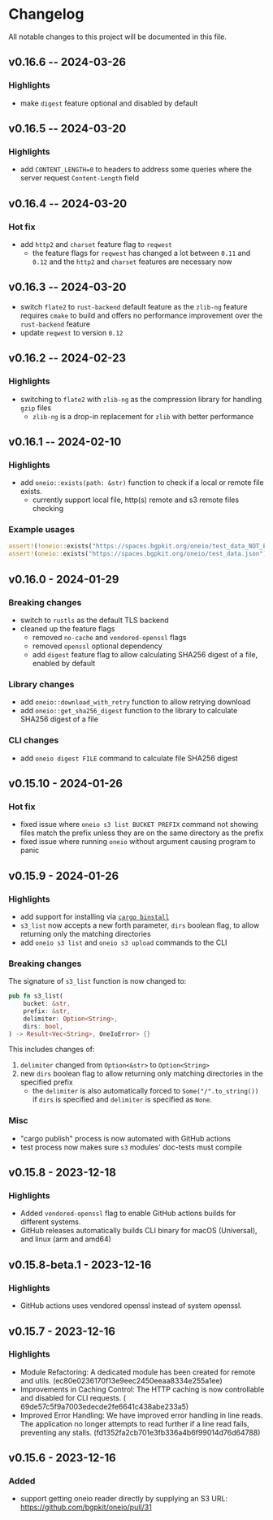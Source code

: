 # Changelog

All notable changes to this project will be documented in this file.

## v0.16.6 -- 2024-03-26

### Highlights

* make `digest` feature optional and disabled by default

## v0.16.5 -- 2024-03-20

### Highlights

* add `CONTENT_LENGTH=0` to headers to address some queries where the server request `Content-Length` field

## v0.16.4 -- 2024-03-20

### Hot fix

* add `http2` and `charset` feature flag to `reqwest`
    * the feature flags for `reqwest` has changed a lot between `0.11` and `0.12` and the `http2` and `charset` features
      are necessary now

## v0.16.3 -- 2024-03-20

* switch `flate2` to `rust-backend` default feature as the `zlib-ng` feature requires `cmake` to build and offers no
  performance improvement over the `rust-backend` feature
* update `reqwest` to version `0.12`

## v0.16.2 -- 2024-02-23

### Highlights

* switching to `flate2` with `zlib-ng` as the compression library for handling `gzip` files
    * `zlib-ng` is a drop-in replacement for `zlib` with better performance

## v0.16.1 -- 2024-02-10

### Highlights

* add `oneio::exists(path: &str)` function to check if a local or remote file exists.
    * currently support local file, http(s) remote and s3 remote files checking

### Example usages

```rust
assert!(!oneio::exists("https://spaces.bgpkit.org/oneio/test_data_NOT_EXIST.json").unwrap());
assert!(oneio::exists("https://spaces.bgpkit.org/oneio/test_data.json").unwrap());
```

## v0.16.0 - 2024-01-29

### Breaking changes

- switch to `rustls` as the default TLS backend
- cleaned up the feature flags
    - removed `no-cache` and `vendored-openssl` flags
    - removed `openssl` optional dependency
    - add `digest` feature flag to allow calculating SHA256 digest of a file, enabled by default

### Library changes

- add `oneio::download_with_retry` function to allow retrying download
- add `oneio::get_sha256_digest` function to the library to calculate SHA256 digest of a file

### CLI changes

- add `oneio digest FILE` command to calculate file SHA256 digest

## v0.15.10 - 2024-01-26

### Hot fix

- fixed issue where `oneio s3 list BUCKET PREFIX` command not showing files match the prefix unless they are on the same
  directory as the prefix
- fixed issue where running `oneio` without argument causing program to panic

## v0.15.9 - 2024-01-26

### Highlights

- add support for installing via [`cargo binstall`](https://github.com/cargo-bins/cargo-binstall)
- `s3_list` now accepts a new forth parameter, `dirs` boolean flag, to allow returning only the matching directories
- add `oneio s3 list` and `oneio s3 upload` commands to the CLI

### Breaking changes

The signature of `s3_list` function is now changed to:

```rust
pub fn s3_list(
    bucket: &str,
    prefix: &str,
    delimiter: Option<String>,
    dirs: bool,
) -> Result<Vec<String>, OneIoError> {}
```

This includes changes of:

1. `delimiter` changed from `Option<&str>` to `Option<String>`
2. new `dirs` boolean flag to allow returning only matching directories in the specified prefix
    - the `delimiter` is also automatically forced to `Some("/".to_string())` if `dirs` is specified and `delimiter` is
      specified as `None`.

### Misc

- "cargo publish" process is now automated with GitHub actions
- test process now makes sure `s3` modules' doc-tests must compile

## v0.15.8 - 2023-12-18

### Highlights

* Added `vendored-openssl` flag to enable GitHub actions builds for different systems.
* GitHub releases automatically builds CLI binary for macOS (Universal), and linux (arm and amd64)

## v0.15.8-beta.1 - 2023-12-16

### Highlights

* GitHub actions uses vendored openssl instead of system openssl.

## v0.15.7 - 2023-12-16

### Highlights

* Module Refactoring: A dedicated module has been created for remote and utils.
  (ec80e0236170f13e9eec2450eeaa8334e255a1ee)
* Improvements in Caching Control: The HTTP caching is now controllable and disabled for CLI requests. (
  69de57c5f9a7003edecde2fe6641c438abe233a5)
* Improved Error Handling: We have improved error handling in line reads. The application no longer attempts to read
  further if a line read fails, preventing any stalls. (fd1352fa2cb701e3fb336a4b6f99014d76d64788)

## v0.15.6 - 2023-12-16

### Added

- support getting oneio reader directly by supplying an S3 URL: https://github.com/bgpkit/oneio/pull/31
